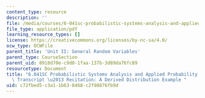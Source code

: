 ```yaml
---
content_type: resource
description: ''
file: /media/courses/6-041sc-probabilistic-systems-analysis-and-applied-probability-fall-2013/c72fbed5c3a11b638468c2f90876fb9d_MIT6_041SCF13_Derived_Distribution_Example_300k.pdf
file_type: application/pdf
learning_resource_types: []
license: https://creativecommons.org/licenses/by-nc-sa/4.0/
ocw_type: OCWFile
parent_title: 'Unit II: General Random Variables'
parent_type: CourseSection
parent_uid: 8918d70e-c9d0-1faa-137b-3d89da76fc89
resourcetype: Document
title: "6.041SC Probabilistic Systems Analysis and Applied Probability, Fall 2013\
  \ Transcript \u2013 Recitation: A Derived Distribution Example "
uid: c72fbed5-c3a1-1b63-8468-c2f90876fb9d
---
```

